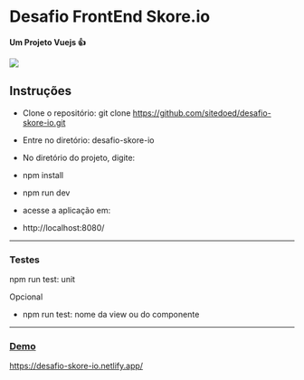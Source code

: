 # Desafio FrontEnd Skore.io

**Um Projeto Vuejs 👍**

![](https://github.com/sitedoed/desafio-skore-io/blob/master/public/img/skore-io1.png?raw=true)


## Instruções
- Clone o repositório: git clone https://github.com/sitedoed/desafio-skore-io.git

- Entre no diretório: desafio-skore-io

- No diretório do projeto, digite:

- npm install

- npm run dev

- acesse a aplicação em: 

- http://localhost:8080/

---

### Testes
npm run test: unit

Opcional
- npm run test: nome da view ou do componente

---

### [Demo](https://desafio-skore-io.netlify.app/) 
https://desafio-skore-io.netlify.app/
